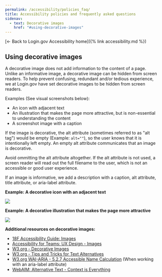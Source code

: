 ```yaml
---
permalink: /accessibility/policies_faq/
title: Accessibility policies and frequently asked questions
sidenav:
  - text: Decorative images
    href: "#using-decorative-images"
---
```

[← Back to Login.gov Accessibility home]({% link accessibility.md %})

## Using decorative images

A decorative image does not add information to the content of a page. Unlike an informative image, a decorative image can be hidden from screen readers. To help prevent confusing, redundant and/or tedious experience, we at Login.gov have set decorative images to be hidden from screen readers.

Examples (See visual screenshots below):

- An icon with adjacent text
- An illustration that makes the page more attractive, but is non-essential to understanding the content
- A screenshot image with a caption

If the image is decorative, the alt attribute (sometimes referred to as "alt tag") would be empty (Example: `alt=""`), so the user knows that it is intentionally left empty. An empty alt attribute communicates that an image is decorative.

Avoid ommitting the alt attribute altogether. If the alt attribute is not used, a screen reader will read out the full filename to the user, which is not an accessible or good user experience.

If an image is informative, we add a description with a caption, alt attribute, title attribute, or aria-label attribute.

**Example: A decorative icon with an adjacent text**

![](/post-images/accessibility/decorative-icon.png)

**Example: A decorative illustration that makes the page more attractive**

![](/post-images/accessibility/decorative-illustration.png)

**Additional resources on decorative images:**

- [18F Accessibility Guide: Images](https://accessibility.18f.gov/images/)
- [Accessibility for Teams: UX Design - Images](https://accessibility.digital.gov/ux/images/)
- [W3.org - Decorative Images](https://www.w3.org/WAI/tutorials/images/decorative/)
- [W3.org - Tips and Tricks for Text Alternatives](https://www.w3.org/WAI/tutorials/images/tips/)
- [W3.org WAI-ARIA - 5.2.7 Accessible Name Calculation](https://www.w3.org/WAI/PF/aria/complete#namecalculation) (When working with an aria-label attribute)
- [WebAIM: Alternative Text - Context is Everything](https://webaim.org/techniques/alttext/#context)
